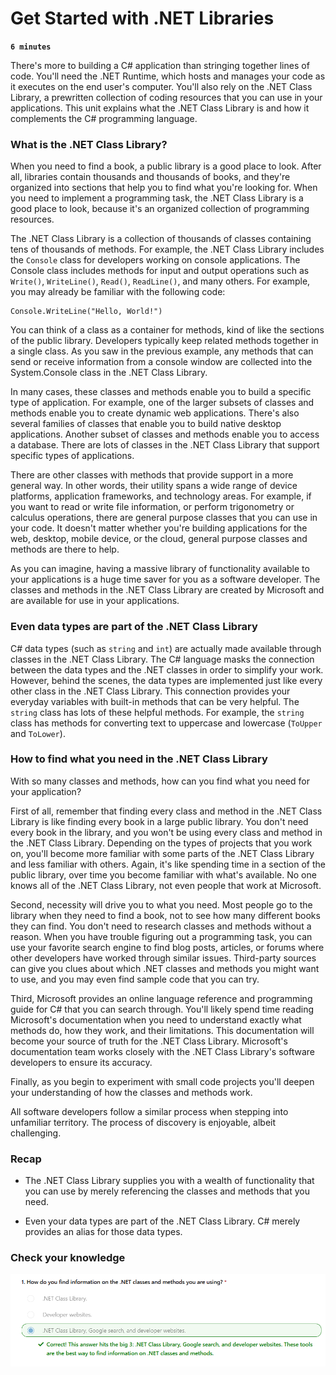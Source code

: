 # Get Started with .NET Libraries

**`6 minutes`**

There's more to building a C# application than stringing together lines of code. You'll need the .NET Runtime, which hosts and manages your code as it executes on the end user's computer. You'll also rely on the .NET Class Library, a prewritten collection of coding resources that you can use in your applications. This unit explains what the .NET Class Library is and how it complements the C# programming language.

### What is the .NET Class Library?

When you need to find a book, a public library is a good place to look. After all, libraries contain thousands and thousands of books, and they're organized into sections that help you to find what you're looking for. When you need to implement a programming task, the .NET Class Library is a good place to look, because it's an organized collection of programming resources.

The .NET Class Library is a collection of thousands of classes containing tens of thousands of methods. For example, the .NET Class Library includes the `Console` class for developers working on console applications. The Console class includes methods for input and output operations such as `Write()`, `WriteLine()`, `Read()`, `ReadLine()`, and many others. For example, you may already be familiar with the following code:

```
Console.WriteLine("Hello, World!")
```

You can think of a class as a container for methods, kind of like the sections of the public library. Developers typically keep related methods together in a single class. As you saw in the previous example, any methods that can send or receive information from a console window are collected into the System.Console class in the .NET Class Library.

In many cases, these classes and methods enable you to build a specific type of application. For example, one of the larger subsets of classes and methods enable you to create dynamic web applications. There's also several families of classes that enable you to build native desktop applications. Another subset of classes and methods enable you to access a database. There are lots of classes in the .NET Class Library that support specific types of applications.

There are other classes with methods that provide support in a more general way. In other words, their utility spans a wide range of device platforms, application frameworks, and technology areas. For example, if you want to read or write file information, or perform trigonometry or calculus operations, there are general purpose classes that you can use in your code. It doesn't matter whether you're building applications for the web, desktop, mobile device, or the cloud, general purpose classes and methods are there to help.

As you can imagine, having a massive library of functionality available to your applications is a huge time saver for you as a software developer. The classes and methods in the .NET Class Library are created by Microsoft and are available for use in your applications.

### Even data types are part of the .NET Class Library

C# data types (such as `string` and `int`) are actually made available through classes in the .NET Class Library. The C# language masks the connection between the data types and the .NET classes in order to simplify your work. However, behind the scenes, the data types are implemented just like every other class in the .NET Class Library. This connection provides your everyday variables with built-in methods that can be very helpful. The `string` class has lots of these helpful methods. For example, the `string` class has methods for converting text to uppercase and lowercase (`ToUpper` and `ToLower`).

### How to find what you need in the .NET Class Library

With so many classes and methods, how can you find what you need for your application?

First of all, remember that finding every class and method in the .NET Class Library is like finding every book in a large public library. You don't need every book in the library, and you won't be using every class and method in the .NET Class Library. Depending on the types of projects that you work on, you'll become more familiar with some parts of the .NET Class Library and less familiar with others. Again, it's like spending time in a section of the public library, over time you become familiar with what's available. No one knows all of the .NET Class Library, not even people that work at Microsoft.

Second, necessity will drive you to what you need. Most people go to the library when they need to find a book, not to see how many different books they can find. You don't need to research classes and methods without a reason. When you have trouble figuring out a programming task, you can use your favorite search engine to find blog posts, articles, or forums where other developers have worked through similar issues. Third-party sources can give you clues about which .NET classes and methods you might want to use, and you may even find sample code that you can try.

Third, Microsoft provides an online language reference and programming guide for C# that you can search through. You'll likely spend time reading Microsoft's documentation when you need to understand exactly what methods do, how they work, and their limitations. This documentation will become your source of truth for the .NET Class Library. Microsoft's documentation team works closely with the .NET Class Library's software developers to ensure its accuracy.

Finally, as you begin to experiment with small code projects you'll deepen your understanding of how the classes and methods work.

All software developers follow a similar process when stepping into unfamiliar territory. The process of discovery is enjoyable, albeit challenging.

### Recap

- The .NET Class Library supplies you with a wealth of functionality that you can use by merely referencing the classes and methods that you need.

- Even your data types are part of the .NET Class Library. C# merely provides an alias for those data types.


### Check your knowledge

![alt text](image.png)

